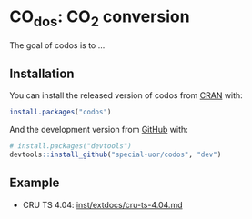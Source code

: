 
<!-- README.md is generated from README.Rmd. Please edit that file -->

# CO<sub>dos</sub>: CO<sub>2</sub> conversion

<!-- badges: start -->

<!-- badges: end -->

The goal of codos is to …

## Installation

You can install the released version of codos from
[CRAN](https://CRAN.R-project.org) with:

``` r
install.packages("codos")
```

And the development version from [GitHub](https://github.com/) with:

``` r
# install.packages("devtools")
devtools::install_github("special-uor/codos", "dev")
```

## Example

  - CRU TS 4.04:
    [inst/extdocs/cru-ts-4.04.md](inst/extdocs/cru-ts-4.04.md)

